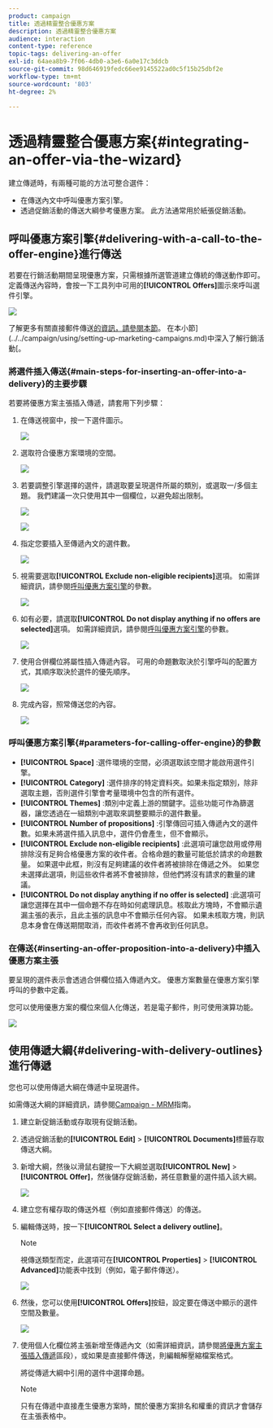 ```yaml
---
product: campaign
title: 透過精靈整合優惠方案
description: 透過精靈整合優惠方案
audience: interaction
content-type: reference
topic-tags: delivering-an-offer
exl-id: 64aea8b9-7f06-4db0-a3e6-6a0e17c3ddcb
source-git-commit: 98d646919fedc66ee9145522ad0c5f15b25dbf2e
workflow-type: tm+mt
source-wordcount: '803'
ht-degree: 2%

---
```


# 透過精靈整合優惠方案{#integrating-an-offer-via-the-wizard}

建立傳遞時，有兩種可能的方法可整合選件：

* 在傳送內文中呼叫優惠方案引擎。
* 透過促銷活動的傳送大綱參考優惠方案。 此方法通常用於紙張促銷活動。

## 呼叫優惠方案引擎{#delivering-with-a-call-to-the-offer-engine}進行傳送

若要在行銷活動期間呈現優惠方案，只需根據所選管道建立傳統的傳送動作即可。 定義傳送內容時，會按一下工具列中可用的&#x200B;**[!UICONTROL Offers]**&#x200B;圖示來呼叫選件引擎。

![](assets/offer_delivery_009.png)

了解更多有關直接郵件傳送[的資訊，請參閱本節](../../delivery/using/about-direct-mail-channel.md)。 在本小節](../../campaign/using/setting-up-marketing-campaigns.md)中深入了解行銷活動[。

### 將選件插入傳送{#main-steps-for-inserting-an-offer-into-a-delivery}的主要步驟

若要將優惠方案主張插入傳遞，請套用下列步驟：

1. 在傳送視窗中，按一下選件圖示。

   ![](assets/offer_delivery_001.png)

1. 選取符合優惠方案環境的空間。

   ![](assets/offer_delivery_002.png)

1. 若要調整引擎選擇的選件，請選取要呈現選件所屬的類別，或選取一/多個主題。 我們建議一次只使用其中一個欄位，以避免超出限制。

   ![](assets/offer_delivery_003.png)

   ![](assets/offer_delivery_004.png)

1. 指定您要插入至傳遞內文的選件數。

   ![](assets/offer_delivery_005.png)

1. 視需要選取&#x200B;**[!UICONTROL Exclude non-eligible recipients]**&#x200B;選項。 如需詳細資訊，請參閱[呼叫優惠方案引擎](#parameters-for-calling-offer-engine)的參數。

   ![](assets/offer_delivery_006.png)

1. 如有必要，請選取&#x200B;**[!UICONTROL Do not display anything if no offers are selected]**&#x200B;選項。 如需詳細資訊，請參閱[呼叫優惠方案引擎](#parameters-for-calling-offer-engine)的參數。

   ![](assets/offer_delivery_007.png)

1. 使用合併欄位將屬性插入傳遞內容。 可用的命題數取決於引擎呼叫的配置方式，其順序取決於選件的優先順序。

   ![](assets/offer_delivery_008.png)

1. 完成內容，照常傳送您的內容。

   ![](assets/offer_delivery_010.png)

### 呼叫優惠方案引擎{#parameters-for-calling-offer-engine}的參數

* **[!UICONTROL Space]** :選件環境的空間，必須選取該空間才能啟用選件引擎。
* **[!UICONTROL Category]** :選件排序的特定資料夾。如果未指定類別，除非選取主題，否則選件引擎會考量環境中包含的所有選件。
* **[!UICONTROL Themes]** :類別中定義上游的關鍵字。這些功能可作為篩選器，讓您透過在一組類別中選取來調整要顯示的選件數量。
* **[!UICONTROL Number of propositions]** :引擎傳回可插入傳遞內文的選件數。如果未將選件插入訊息中，選件仍會產生，但不會顯示。
* **[!UICONTROL Exclude non-eligible recipients]** :此選項可讓您啟用或停用排除沒有足夠合格優惠方案的收件者。合格命題的數量可能低於請求的命題數量。 如果選中此框，則沒有足夠建議的收件者將被排除在傳遞之外。 如果您未選擇此選項，則這些收件者將不會被排除，但他們將沒有請求的數量的建議。
* **[!UICONTROL Do not display anything if no offer is selected]** :此選項可讓您選擇在其中一個命題不存在時如何處理訊息。核取此方塊時，不會顯示遺漏主張的表示，且此主張的訊息中不會顯示任何內容。 如果未核取方塊，則訊息本身會在傳送期間取消，而收件者將不會再收到任何訊息。

### 在傳送{#inserting-an-offer-proposition-into-a-delivery}中插入優惠方案主張

要呈現的選件表示會透過合併欄位插入傳遞內文。 優惠方案數量在優惠方案引擎呼叫的參數中定義。

您可以使用優惠方案的欄位來個人化傳送，若是電子郵件，則可使用演算功能。

![](assets/offer_delivery_011.png)

## 使用傳遞大綱{#delivering-with-delivery-outlines}進行傳遞

您也可以使用傳遞大綱在傳遞中呈現選件。

如需傳送大綱的詳細資訊，請參閱[Campaign - MRM](../../campaign/using/marketing-campaign-deliveries.md#associating-and-structuring-resources-linked-via-a-delivery-outline)指南。

1. 建立新促銷活動或存取現有促銷活動。
1. 透過促銷活動的&#x200B;**[!UICONTROL Edit]** > **[!UICONTROL Documents]**&#x200B;標籤存取傳送大綱。
1. 新增大綱，然後以滑鼠右鍵按一下大綱並選取&#x200B;**[!UICONTROL New]** > **[!UICONTROL Offer]**，然後儲存促銷活動，將任意數量的選件插入該大綱。

   ![](assets/int_compo_offre1.png)

1. 建立您有權存取的傳送外框（例如直接郵件傳送）的傳送。
1. 編輯傳送時，按一下&#x200B;**[!UICONTROL Select a delivery outline]**。

   >[!NOTE]
   >
   >視傳送類型而定，此選項可在&#x200B;**[!UICONTROL Properties]** > **[!UICONTROL Advanced]**&#x200B;功能表中找到（例如，電子郵件傳送）。

   ![](assets/int_compo_offre2.png)

1. 然後，您可以使用&#x200B;**[!UICONTROL Offers]**&#x200B;按鈕，設定要在傳送中顯示的選件空間及數量。

   ![](assets/int_compo_offre3.png)

1. 使用個人化欄位將主張新增至傳遞內文（如需詳細資訊，請參閱[將優惠方案主張插入傳遞](#inserting-an-offer-proposition-into-a-delivery)區段），或如果是直接郵件傳送，則編輯解壓縮檔案格式。

   將從傳遞大綱中引用的選件中選擇命題。

   >[!NOTE]
   >
   >只有在傳遞中直接產生優惠方案時，關於優惠方案排名和權重的資訊才會儲存在主張表格中。
